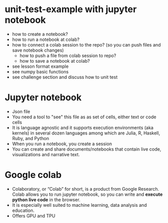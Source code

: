 # unit-test-example with jupyter notebook

* how to create a notebook?
* how to run a notebook at colab?
* how to connect a colab session to the repo? (so you can push files and save notebook changes)
    * how to push a file from colab session to repo?
    * how to save a notebook at colab?
* see lesson format example
* see numpy basic functions
* see challenge section and discuss how to unit test


# Jupyter notebook
* Json file
* You need a tool to "see" this file as as set of cells, either text or code cells
* It is language agnostic and it supports execution environments (aka kernels) in several dozen languages among which are Julia, R, Haskell, Ruby, and Python
* When you run a notebook, you create a session
* You can create and share documents/notebooks that contain live code, visualizations and narrative text.

# Google colab
* Colaboratory, or “Colab” for short, is a product from Google Research. Colab allows you to run jupyter notebook, so you can write and **execute python live code** in the browser.
* It is especially well suited to machine learning, data analysis and education.
* Offers GPU and TPU

